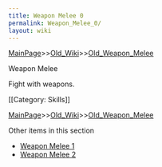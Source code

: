 ```yaml
---
title: Weapon Melee 0
permalink: Weapon_Melee_0/
layout: wiki
---
```


[MainPage](/keeperrl_wiki/ "wikilink")>>[Old_Wiki](/keeperrl_wiki/Old_Wiki "wikilink")>>[Old_Weapon_Melee](/keeperrl_wiki/Old_Weapon_Melee "wikilink")

Weapon Melee

Fight with weapons.

[[Category: Skills]]

[MainPage](/keeperrl_wiki/ "wikilink")>>[Old_Wiki](/keeperrl_wiki/Old_Wiki "wikilink")>>[Old_Weapon_Melee](/keeperrl_wiki/Old_Weapon_Melee "wikilink")

Other items in this section
-    [Weapon Melee 1](/keeperrl_wiki/Weapon_Melee_1 "wikilink")
-    [Weapon Melee 2](/keeperrl_wiki/Weapon_Melee_2 "wikilink")
